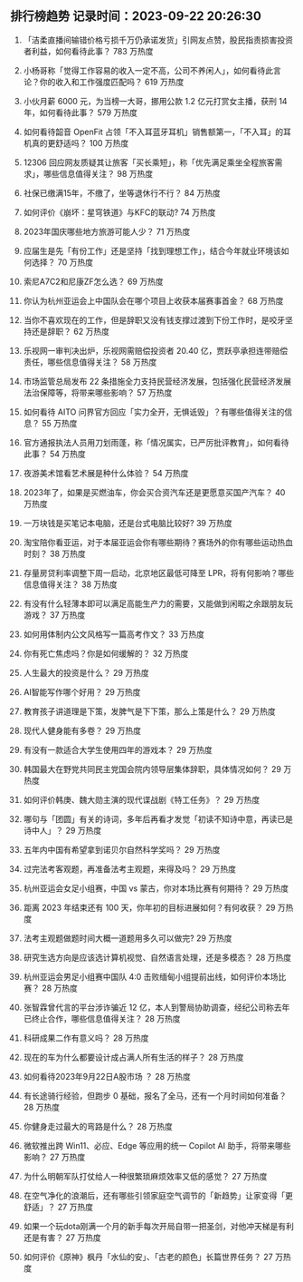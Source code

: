 
## 排行榜趋势 记录时间：2023-09-22 20:26:30
  
  1. 「洁柔直播间输错价格亏损千万仍承诺发货」引网友点赞，股民指责损害投资者利益，如何看待此事？ 783 万热度
    
  2. 小杨哥称「觉得工作容易的收入一定不高，公司不养闲人」，如何看待此言论？你的收入和工作强度匹配吗？ 619 万热度
    
  3. 小伙月薪 6000 元，为当榜一大哥，挪用公款 1.2 亿元打赏女主播，获刑 14 年，如何看待此事？ 579 万热度
    
  4. 如何看待韶音 OpenFit 占领「不入耳蓝牙耳机」销售额第一，「不入耳」的耳机真的更舒适吗？ 100 万热度
    
  5. 12306 回应网友质疑其让旅客「买长乘短」，称「优先满足乘坐全程旅客需求」，哪些信息值得关注？ 98 万热度
    
  6. 社保已缴满15年，不缴了，坐等退休行不行？ 84 万热度
    
  7. 如何评价《崩坏：星穹铁道》与KFC的联动? 74 万热度
    
  8. 2023年国庆哪些地方旅游可能人少？ 71 万热度
    
  9. 应届生是先「有份工作」还是坚持「找到理想工作」，结合今年就业环境该如何选择？ 70 万热度
    
  10. 索尼A7C2和尼康ZF怎么选？ 69 万热度
    
  11. 你认为杭州亚运会上中国队会在哪个项目上收获本届赛事首金？ 68 万热度
    
  12. 当你不喜欢现在的工作，但是辞职又没有钱支撑过渡到下份工作时，是咬牙坚持还是辞职？ 62 万热度
    
  13. 乐视网一审判决出炉，乐视网需赔偿投资者 20.40 亿，贾跃亭承担连带赔偿责任，哪些信息值得关注？ 58 万热度
    
  14. 市场监管总局发布 22 条措施全力支持民营经济发展，包括强化民营经济发展法治保障等，将带来哪些影响？ 57 万热度
    
  15. 如何看待 AITO 问界官方回应「实力全开，无惧诋毁」？有哪些值得关注的信息？ 55 万热度
    
  16. 官方通报执法人员用刀划雨蓬，称「情况属实，已严厉批评教育」，如何看待此事？ 54 万热度
    
  17. 夜游美术馆看艺术展是种什么体验？ 54 万热度
    
  18. 2023年了，如果是买燃油车，你会买合资汽车还是更愿意买国产汽车？ 40 万热度
    
  19. 一万块钱是买笔记本电脑，还是台式电脑比较好? 39 万热度
    
  20. 淘宝陪你看亚运，对于本届亚运会你有哪些期待？赛场外的你有哪些运动热血时刻？ 38 万热度
    
  21. 存量房贷利率调整下周一启动，北京地区最低可降至 LPR，将有何影响？哪些信息值得关注？ 38 万热度
    
  22. 有没有什么轻薄本即可以满足高能生产力的需要，又能做到闲暇之余跟朋友玩游戏？ 37 万热度
    
  23. 如何用体制内公文风格写一篇高考作文？ 33 万热度
    
  24. 你有死亡焦虑吗？你是如何缓解的？ 32 万热度
    
  25. 人生最大的投资是什么？ 29 万热度
    
  26. AI智能写作哪个好用？ 29 万热度
    
  27. 教育孩子讲道理是下策，发脾气是下下策，那么上策是什么？ 29 万热度
    
  28. 现代人健身能有多卷？ 29 万热度
    
  29. 有没有一款适合大学生使用四年的游戏本？ 29 万热度
    
  30. 韩国最大在野党共同民主党国会院内领导层集体辞职，具体情况如何？ 29 万热度
    
  31. 如何评价韩庚、魏大勋主演的现代谍战剧《特工任务》？ 29 万热度
    
  32. 哪句与「团圆」有关的诗词，多年后再看才发觉「初读不知诗中意，再读已是诗中人」？ 29 万热度
    
  33. 五年内中国有希望拿到诺贝尔自然科学奖吗？ 29 万热度
    
  34. 过完法考客观题，再准备法考主观题，来得及吗？ 29 万热度
    
  35. 杭州亚运会女足小组赛，中国 vs 蒙古，你对本场比赛有何期待？ 29 万热度
    
  36. 距离 2023 年结束还有 100 天，你年初的目标进展如何？有何收获？ 29 万热度
    
  37. 法考主观题做题时间大概一道题用多久可以做完? 29 万热度
    
  38. 研究生选方向是应该选计算机视觉、自然语言处理，还是多模态？ 28 万热度
    
  39. 杭州亚运会男足小组赛中国队 4:0 击败缅甸小组提前出线，如何评价本场比赛？ 28 万热度
    
  40. 张智霖曾代言的平台涉诈骗近 12 亿，本人到警局协助调查，经纪公司称去年已终止合作，哪些信息值得关注？ 28 万热度
    
  41. 科研成果二作有意义吗？ 28 万热度
    
  42. 现在的车为什么都要设计成占满人所有生活的样子？ 28 万热度
    
  43. 如何看待2023年9月22日A股市场 ？ 28 万热度
    
  44. 有长途骑行经验，但跑步 0 基础，报名了全马，还有一个月时间如何准备？ 28 万热度
    
  45. 你健身走过最大的弯路是什么？ 28 万热度
    
  46. 微软推出跨 Win11、必应、Edge 等应用的统一 Copilot AI 助手，将带来哪些影响？ 27 万热度
    
  47. 为什么明朝军队打仗给人一种很繁琐麻烦效率又低的感觉？ 27 万热度
    
  48. 在空气净化的浪潮后，还有哪些引领家庭空气调节的「新趋势」让家变得「更舒适」？ 27 万热度
    
  49. 如果一个玩dota刚满一个月的新手每次开局自带一把圣剑，对他冲天梯是有利还是有害？ 27 万热度
    
  50. 如何评价《原神》枫丹「水仙的安」、「古老的颜色」长篇世界任务？ 27 万热度
    